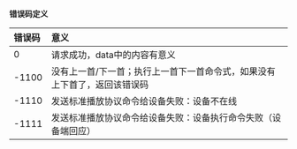 **错误码定义**

| 错误码 | 意义 |
| :--- | :--- |
| 0 | 请求成功，data中的内容有意义 |
| -1100 | 没有上一首/下一首；执行上一首下一首命令式，如果没有上下首了，返回该错误码 |
| -1110 | 发送标准播放协议命令给设备失败：设备不在线 |
| -1111 | 发送标准播放协议命令给设备失败：设备执行命令失败（设备端回应） |



